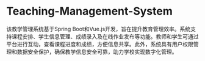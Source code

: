 # Teaching-Management-System
该教学管理系统基于Spring Boot和Vue.js开发，旨在提升教育管理效率。系统支持课程安排、学生信息管理、成绩录入及在线作业发布等功能。教师和学生可通过平台进行互动，查看课程进度和成绩，方便信息共享。此外，系统具有用户权限管理和数据安全保护，确保教学信息安全可靠，助力学校实现数字化管理。
